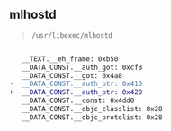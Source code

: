 ## mlhostd

> `/usr/libexec/mlhostd`

```diff

   __TEXT.__eh_frame: 0xb50
   __DATA_CONST.__auth_got: 0xcf8
   __DATA_CONST.__got: 0x4a8
-  __DATA_CONST.__auth_ptr: 0x410
+  __DATA_CONST.__auth_ptr: 0x420
   __DATA_CONST.__const: 0x4dd0
   __DATA_CONST.__objc_classlist: 0x28
   __DATA_CONST.__objc_protolist: 0x28

```
